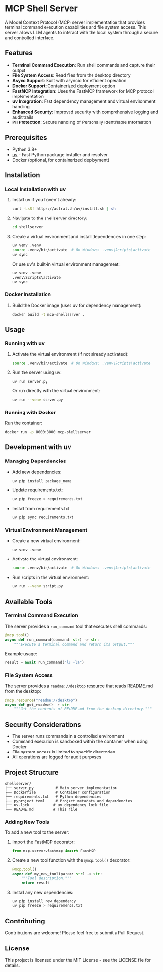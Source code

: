 # MCP Shell Server

A Model Context Protocol (MCP) server implementation that provides terminal command execution capabilities and file system access. This server allows LLM agents to interact with the local system through a secure and controlled interface.

## Features

- **Terminal Command Execution**: Run shell commands and capture their output
- **File System Access**: Read files from the desktop directory
- **Async Support**: Built with asyncio for efficient operation
- **Docker Support**: Containerized deployment option
- **FastMCP Integration**: Uses the FastMCP framework for MCP protocol implementation
- **uv Integration**: Fast dependency management and virtual environment handling
- **Enhanced Security**: Improved security with comprehensive logging and audit trails
- **PII Protection**: Secure handling of Personally Identifiable Information

## Prerequisites

- Python 3.8+
- [uv](https://github.com/astral-sh/uv) - Fast Python package installer and resolver
- Docker (optional, for containerized deployment)

## Installation

### Local Installation with uv

1. Install uv if you haven't already:

   ```bash
   curl -LsSf https://astral.sh/uv/install.sh | sh
   ```

2. Navigate to the shellserver directory:

   ```bash
   cd shellserver
   ```

3. Create a virtual environment and install dependencies in one step:

   ```bash
   uv venv .venv
   source .venv/bin/activate  # On Windows: .venv\Scripts\activate
   uv sync
   ```

   Or use uv's built-in virtual environment management:

   ```bash
   uv venv .venv
   .venv\Scripts\activate
   uv sync
   ```

### Docker Installation

1. Build the Docker image (uses uv for dependency management):

   ```bash
   docker build -t mcp-shellserver .
   ```

## Usage

### Running with uv

1. Activate the virtual environment (if not already activated):

   ```bash
   source .venv/bin/activate  # On Windows: .venv\Scripts\activate
   ```

2. Run the server using uv:

   ```bash
   uv run server.py
   ```

   Or run directly with the virtual environment:

   ```bash
   uv run --venv server.py
   ```

### Running with Docker

Run the container:

```bash
docker run -p 8000:8000 mcp-shellserver
```

## Development with uv

### Managing Dependencies

- Add new dependencies:

  ```bash
  uv pip install package_name
  ```

- Update requirements.txt:

  ```bash
  uv pip freeze > requirements.txt
  ```

- Install from requirements.txt:

  ```bash
  uv pip sync requirements.txt
  ```

### Virtual Environment Management

- Create a new virtual environment:

  ```bash
  uv venv .venv
  ```

- Activate the virtual environment:

  ```bash
  source .venv/bin/activate  # On Windows: .venv\Scripts\activate
  ```

- Run scripts in the virtual environment:

  ```bash
  uv run --venv script.py
  ```

## Available Tools

### Terminal Command Execution

The server provides a `run_command` tool that executes shell commands:

```python
@mcp.tool()
async def run_command(command: str) -> str:
    """Execute a terminal command and return its output."""
```

Example usage:

```python
result = await run_command("ls -la")
```

### File System Access

The server provides a `readme://desktop` resource that reads README.md from the desktop:

```python
@mcp.resource("readme://desktop")
async def get_readme() -> str:
    """Get the contents of README.md from the desktop directory."""
```

## Security Considerations

- The server runs commands in a controlled environment
- Command execution is sandboxed within the container when using Docker
- File system access is limited to specific directories
- All operations are logged for audit purposes

## Project Structure

```text
shellserver/
├── server.py          # Main server implementation
├── Dockerfile         # Container configuration
├── requirements.txt   # Python dependencies
├── pyproject.toml     # Project metadata and dependencies
├── uv.lock           # uv dependency lock file
└── README.md         # This file
```

### Adding New Tools

To add a new tool to the server:

1. Import the FastMCP decorator:

   ```python
   from mcp.server.fastmcp import FastMCP
   ```

2. Create a new tool function with the `@mcp.tool()` decorator:

   ```python
   @mcp.tool()
   async def my_new_tool(param: str) -> str:
       """Tool description."""
       return result
   ```

3. Install any new dependencies:

   ```bash
   uv pip install new_dependency
   uv pip freeze > requirements.txt
   ```

## Contributing

Contributions are welcome! Please feel free to submit a Pull Request.

## License

This project is licensed under the MIT License - see the LICENSE file for details.
